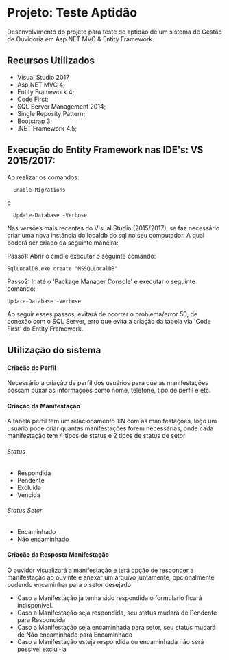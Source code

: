 # Projeto: Teste Aptidão

Desenvolvimento do projeto para teste de aptidão de um sistema de Gestão de Ouvidoria em Asp.NET MVC & Entity Framework.

## Recursos Utilizados

 * Visual Studio 2017
 * Asp.NET MVC 4;
 * Entity Framework 4;
 * Code First;
 * SQL Server Management 2014;
 * Single Reposity Pattern;
 * Bootstrap 3;
 * .NET Framework 4.5;
 
 ## Execução do Entity Framework nas IDE's: VS 2015/2017:
 
 Ao realizar os comandos:
 
  ```
    Enable-Migrations
  
  ```
  e
  
  ```
    Update-Database -Verbose
  
  ```
  
Nas versões mais recentes do Visual Studio (2015/2017), se faz necessário criar uma nova instância do localdb do sql no seu computador. A qual poderá ser criado da seguinte maneira:

Passo1: Abrir o cmd e executar o seguinte comando:
  ```
  SqlLocalDB.exe create "MSSQLLocalDB"
  
  ```

Passo2: Ir até o 'Package Manager Console' e executar o seguinte comando:
  ```
  Update-Database -Verbose
  
  ```

 Ao seguir esses passos, evitará de ocorrer o problema/error 50, de conexão com o SQL Server, erro que evita a criação da tabela via 'Code First' do Entity Framework.

 ## Utilização do sistema
 
 #### Criação do Perfil
 
 Necessário a criação de perfil dos usuários para que as manifestações possam puxar as informações como nome, telefone, tipo de perfil e etc.
 
 #### Criação da Manifestação
 
 A tabela perfil tem um relacionamento 1:N com as manifestações, logo um usuario pode criar quantas manifestaçôes forem necessárias, onde cada manifestação tem 4 tipos de status e 2 tipos de status de setor
 
 ###### Status
  * Respondida
  * Pendente
  * Excluida
  * Vencida

 ###### Status Setor
  * Encaminhado
  * Não encaminhado

#### Criação da Resposta Manifestação
 
 O ouvidor visualizará a manifestação e terá opção de responder a manifestação ao ouvinte e anexar um arquivo juntamente, opcionalmente podendo encaminhar para o setor desejado
 
 * Caso a Manifestação ja tenha sido respondida o formulario ficará indisponivel.
 * Caso a Manifestação seja respondida, seu status mudará de Pendente para Respondida
 * Caso a Manifestação seja encaminhada para setor, seu status mudará de Não encaminhado para Encaminhado
 * Caso a Manifestação esteja respondida ou encaminhada não será possivel exclui-la

 
